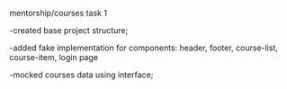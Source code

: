 mentorship/courses task 1

-created base project structure;

-added fake implementation for components: header, footer, course-list, course-item, login page

-mocked courses data using interface;
